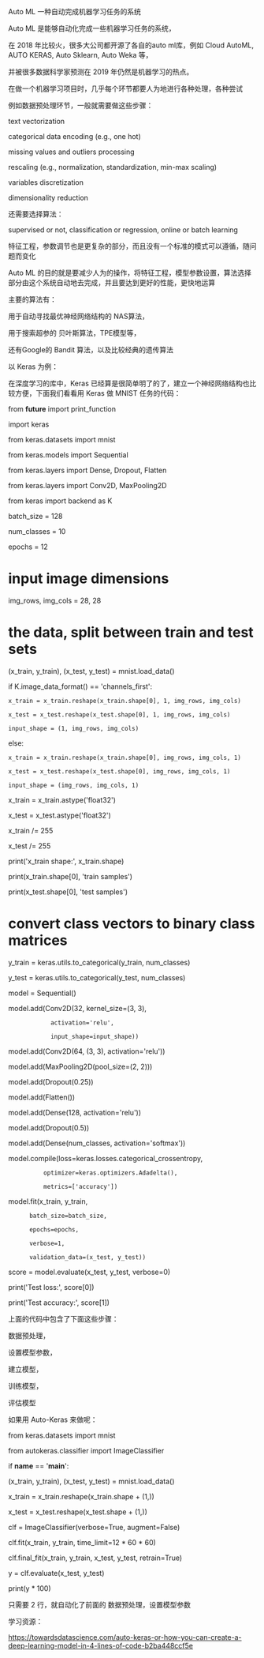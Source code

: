 Auto ML 一种自动完成机器学习任务的系统

Auto ML 是能够自动化完成一些机器学习任务的系统，

在 2018 年比较火，很多大公司都开源了各自的auto ml库，例如 Cloud AutoML, AUTO KERAS, Auto Sklearn, Auto Weka 等，

并被很多数据科学家预测在 2019 年仍然是机器学习的热点。



在做一个机器学习项目时，几乎每个环节都要人为地进行各种处理，各种尝试

例如数据预处理环节，一般就需要做这些步骤：

text vectorization

categorical data encoding (e.g., one hot)

missing values and outliers processing

rescaling (e.g., normalization, standardization, min-max scaling)

variables discretization

dimensionality reduction



还需要选择算法：

supervised or not, classification or regression, online or batch learning



特征工程，参数调节也是更复杂的部分，而且没有一个标准的模式可以遵循，随问题而变化



Auto ML 的目的就是要减少人为的操作，将特征工程，模型参数设置，算法选择部分由这个系统自动地去完成，并且要达到更好的性能，更快地运算



主要的算法有：

用于自动寻找最优神经网络结构的 NAS算法，

用于搜索超参的 贝叶斯算法，TPE模型等，

还有Google的 Bandit 算法，以及比较经典的遗传算法






以 Keras 为例：

在深度学习的库中，Keras 已经算是很简单明了的了，建立一个神经网络结构也比较方便，下面我们看看用 Keras 做 MNIST 任务的代码：



from __future__ import print_function

import keras

from keras.datasets import mnist

from keras.models import Sequential

from keras.layers import Dense, Dropout, Flatten

from keras.layers import Conv2D, MaxPooling2D

from keras import backend as K



batch_size = 128

num_classes = 10

epochs = 12



# input image dimensions

img_rows, img_cols = 28, 28



# the data, split between train and test sets

(x_train, y_train), (x_test, y_test) = mnist.load_data()



if K.image_data_format() == 'channels_first':

    x_train = x_train.reshape(x_train.shape[0], 1, img_rows, img_cols)

    x_test = x_test.reshape(x_test.shape[0], 1, img_rows, img_cols)

    input_shape = (1, img_rows, img_cols)

else:

    x_train = x_train.reshape(x_train.shape[0], img_rows, img_cols, 1)

    x_test = x_test.reshape(x_test.shape[0], img_rows, img_cols, 1)

    input_shape = (img_rows, img_cols, 1)



x_train = x_train.astype('float32')

x_test = x_test.astype('float32')

x_train /= 255

x_test /= 255

print('x_train shape:', x_train.shape)

print(x_train.shape[0], 'train samples')

print(x_test.shape[0], 'test samples')



# convert class vectors to binary class matrices

y_train = keras.utils.to_categorical(y_train, num_classes)

y_test = keras.utils.to_categorical(y_test, num_classes)



model = Sequential()

model.add(Conv2D(32, kernel_size=(3, 3),

                activation='relu',

                input_shape=input_shape))

model.add(Conv2D(64, (3, 3), activation='relu'))

model.add(MaxPooling2D(pool_size=(2, 2)))

model.add(Dropout(0.25))

model.add(Flatten())

model.add(Dense(128, activation='relu'))

model.add(Dropout(0.5))

model.add(Dense(num_classes, activation='softmax'))



model.compile(loss=keras.losses.categorical_crossentropy,

              optimizer=keras.optimizers.Adadelta(),

              metrics=['accuracy'])



model.fit(x_train, y_train,

          batch_size=batch_size,

          epochs=epochs,

          verbose=1,

          validation_data=(x_test, y_test))

score = model.evaluate(x_test, y_test, verbose=0)

print('Test loss:', score[0])

print('Test accuracy:', score[1])





上面的代码中包含了下面这些步骤：

数据预处理，

设置模型参数，

建立模型，

训练模型，

评估模型



如果用 Auto-Keras 来做呢：



from keras.datasets import mnist

from autokeras.classifier import ImageClassifier



if __name__ == '__main__':

(x_train, y_train), (x_test, y_test) = mnist.load_data()

x_train = x_train.reshape(x_train.shape + (1,))

x_test = x_test.reshape(x_test.shape + (1,))



clf = ImageClassifier(verbose=True, augment=False)

clf.fit(x_train, y_train, time_limit=12 * 60 * 60)

clf.final_fit(x_train, y_train, x_test, y_test, retrain=True)

y = clf.evaluate(x_test, y_test)

print(y * 100)



只需要 2 行，就自动化了前面的 数据预处理，设置模型参数



学习资源：

https://towardsdatascience.com/auto-keras-or-how-you-can-create-a-deep-learning-model-in-4-lines-of-code-b2ba448ccf5e



